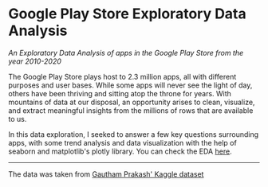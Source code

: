 # Google Play Store Exploratory Data Analysis
*An Exploratory Data Analysis of apps in the Google Play Store from the year 2010-2020*

The Google Play Store plays host to 2.3 million apps, all with different purposes and user bases. While some apps will never see the light of day, others have been thriving and sitting atop the throne for years. With mountains of data at our disposal, an opportunity arises to clean, visualize, and extract meaningful insights from the millions of rows that are available to us.

In this data exploration, I seeked to answer a few key questions surrounding apps, with some trend analysis and data visualization with the help of seaborn and matplotlib's plotly library. You can check the EDA [here](https://github.com/garrethlee/google-playstore-eda/blob/8cb0bde3428a00ab2b564959c0c4b6c23b8bfd6b/final.slides.html).

---
The data was taken from [Gautham Prakash' Kaggle dataset](https://www.kaggle.com/gauthamp10/google-playstore-apps)
